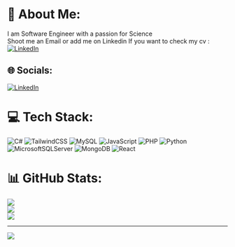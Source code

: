 # 💫 About Me:
I am Software Engineer with a passion for Science<br>Shoot me an Email or add me on Linkedin
If you want to check my cv : [![LinkedIn](https://img.shields.io/badge/-Curriculum%20Vitae-gray)](https://1drv.ms/w/s!Aq1CBrSqbYeUhmtDjo3trXVKeoRO?e=i1Ip6L) 

## 🌐 Socials:
[![LinkedIn](https://img.shields.io/badge/LinkedIn-%230077B5.svg?logo=linkedin&logoColor=white)](https://linkedin.com/in/arslanemin) 

# 💻 Tech Stack:
![C#](https://img.shields.io/badge/c%23-%23239120.svg?style=for-the-badge&logo=c-sharp&logoColor=white) ![TailwindCSS](https://img.shields.io/badge/tailwindcss-%2338B2AC.svg?style=for-the-badge&logo=tailwind-css&logoColor=white) ![MySQL](https://img.shields.io/badge/mysql-%2300f.svg?style=for-the-badge&logo=mysql&logoColor=white) ![JavaScript](https://img.shields.io/badge/javascript-%23323330.svg?style=for-the-badge&logo=javascript&logoColor=%23F7DF1E) ![PHP](https://img.shields.io/badge/php-%23777BB4.svg?style=for-the-badge&logo=php&logoColor=white) ![Python](https://img.shields.io/badge/python-3670A0?style=for-the-badge&logo=python&logoColor=ffdd54) ![MicrosoftSQLServer](https://img.shields.io/badge/Microsoft%20SQL%20Sever-CC2927?style=for-the-badge&logo=microsoft%20sql%20server&logoColor=white) ![MongoDB](https://img.shields.io/badge/MongoDB-%234ea94b.svg?style=for-the-badge&logo=mongodb&logoColor=white) ![React](https://img.shields.io/badge/react-%2320232a.svg?style=for-the-badge&logo=react&logoColor=%2361DAFB)
# 📊 GitHub Stats:
![](https://github-readme-stats.vercel.app/api?username=emin-arslan&theme=dark&hide_border=true&include_all_commits=false&count_private=false)<br/>
![](https://github-readme-streak-stats.herokuapp.com/?user=emin-arslan&theme=dark&hide_border=true)<br/>
![](https://github-readme-stats.vercel.app/api/top-langs/?username=emin-arslan&theme=dark&hide_border=true&include_all_commits=false&count_private=false&layout=compact)

---
[![](https://visitcount.itsvg.in/api?id=emin-arslan&icon=0&color=2)](https://visitcount.itsvg.in)

<!-- Proudly created with GPRM ( https://gprm.itsvg.in ) -->
